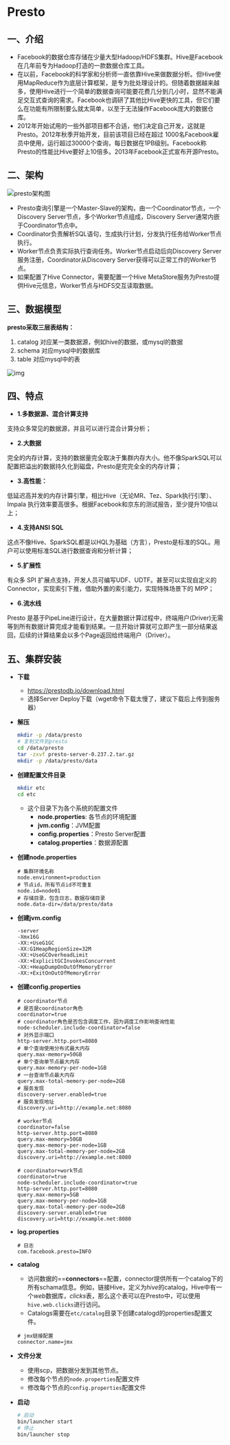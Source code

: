 # Presto

## 一、介绍

* Facebook的数据仓库存储在少量大型Hadoop/HDFS集群。Hive是Facebook在几年前专为Hadoop打造的一款数据仓库工具。
* 在以前，Facebook的科学家和分析师一直依靠Hive来做数据分析。但Hive使用MapReduce作为底层计算框架，是专为批处理设计的。但随着数据越来越多，使用Hive进行一个简单的数据查询可能要花费几分到几小时，显然不能满足交互式查询的需求。Facebook也调研了其他比Hive更快的工具，但它们要么在功能有所限制要么就太简单，以至于无法操作Facebook庞大的数据仓库。
* 2012年开始试用的一些外部项目都不合适，他们决定自己开发，这就是Presto。2012年秋季开始开发，目前该项目已经在超过 1000名Facebook雇员中使用，运行超过30000个查询，每日数据在1PB级别。Facebook称Presto的性能比Hive要好上10倍多。2013年Facebook正式宣布开源Presto。

## 二、架构

![presto架构图](README.assets/2c911d9d-1597393926425.png)

* Presto查询引擎是一个Master-Slave的架构，由一个Coordinator节点，一个Discovery Server节点，多个Worker节点组成，Discovery Server通常内嵌于Coordinator节点中。
* Coordinator负责解析SQL语句，生成执行计划，分发执行任务给Worker节点执行。
* Worker节点负责实际执行查询任务。Worker节点启动后向Discovery Server服务注册，Coordinator从Discovery Server获得可以正常工作的Worker节点。
* 如果配置了Hive Connector，需要配置一个Hive MetaStore服务为Presto提供Hive元信息，Worker节点与HDFS交互读取数据。

## 三、数据模型

**presto采取三层表结构：**

1. catalog 对应某一类数据源，例如hive的数据，或mysql的数据
2. schema 对应mysql中的数据库
3. table 对应mysql中的表

![img](README.assets/202006032.jpg)

## 四、特点

* **1.多数据源、混合计算支持**

支持众多常见的数据源，并且可以进行混合计算分析；

* **2.大数据**

完全的内存计算，支持的数据量完全取决于集群内存大小。他不像SparkSQL可以配置把溢出的数据持久化到磁盘，Presto是完完全全的内存计算；

* **3.高性能：**

低延迟高并发的内存计算引擎，相比Hive（无论MR、Tez、Spark执行引擎）、Impala 执行效率要高很多。根据Facebook和京东的测试报告，至少提升10倍以上；

* **4.支持ANSI SQL**

这点不像Hive、SparkSQL都是以HQL为基础（方言），Presto是标准的SQL。用户可以使用标准SQL进行数据查询和分析计算；

* **5.扩展性**

有众多 SPI 扩展点支持，开发人员可编写UDF、UDTF。甚至可以实现自定义的Connector，实现索引下推，借助外置的索引能力，实现特殊场景下的 MPP；

* **6.流水线**

Presto 是基于PipeLine进行设计，在大量数据计算过程中，终端用户(Driver)无需等到所有数据计算完成才能看到结果。一旦开始计算就可立即产生一部分结果返回，后续的计算结果会以多个Page返回给终端用户（Driver）。

## 五、集群安装

* **下载**

  * https://prestodb.io/download.html
  * 选择Server Deploy下载（wget命令下载太慢了，建议下载后上传到服务器）

* **解压**

  ```sh
  mkdir -p /data/presto
  # 复制文件到presto
  cd /data/presto
  tar -zxvf presto-server-0.237.2.tar.gz
  mkdir -p /data/presto/data
  ```

* **创建配置文件目录**

  ```sh
  mkdir etc
  cd etc
  ```

  * 这个目录下为各个系统的配置文件
    * **node.properties**: 各节点的环境配置
    * **jvm.config**：JVM配置
    * **config.properties**：Presto Server配置
    * **catalog.properties**：数据源配置

* **创建node.properties**

  ```properties
  # 集群环境名称
  node.environment=production
  # 节点id，所有节点id不可重复
  node.id=node01
  # 存储目录，包含日志，数据存储目录
  node.data-dir=/data/presto/data
  ```

* **创建jvm.config**

  ```config
  -server
  -Xmx16G
  -XX:+UseG1GC
  -XX:G1HeapRegionSize=32M
  -XX:+UseGCOverheadLimit
  -XX:+ExplicitGCInvokesConcurrent
  -XX:+HeapDumpOnOutOfMemoryError
  -XX:+ExitOnOutOfMemoryError
  ```

* **创建config.properties**

  ```properties
  # coordinator节点
  # 是否是coordinator角色
  coordinator=true
  # coordinator角色是否包含调度工作，因为调度工作影响查询性能
  node-scheduler.include-coordinator=false
  # 对外显示端口
  http-server.http.port=8080
  # 单个查询使用分布式最大内存
  query.max-memory=50GB
  # 单个查询单节点最大内存
  query.max-memory-per-node=1GB
  # 一台查询节点最大内存
  query.max-total-memory-per-node=2GB
  # 服务发现
  discovery-server.enabled=true
  # 服务发现地址
  discovery.uri=http://example.net:8080
  ```

  ```properties
  # worker节点
  coordinator=false
  http-server.http.port=8080
  query.max-memory=50GB
  query.max-memory-per-node=1GB
  query.max-total-memory-per-node=2GB
  discovery.uri=http://example.net:8080
  ```

  ```properties
  # coordinator+work节点
  coordinator=true
  node-scheduler.include-coordinator=true
  http-server.http.port=8080
  query.max-memory=5GB
  query.max-memory-per-node=1GB
  query.max-total-memory-per-node=2GB
  discovery-server.enabled=true
  discovery.uri=http://example.net:8080
  ```

* **log.properties**

  ```properties
  # 日志
  com.facebook.presto=INFO
  ```

* **catalog**

  * 访问数据的==**connectors**==配置，connector提供所有一个catalog下的所有schama信息。例如，链接Hive，定义为*hive*的catalog，Hive中有一个*web*数据库，*clicks*表，那么这个表可以在Presto中，可以使用`hive.web.clicks`进行访问。
  * Catalogs需要在`etc/catalog`目录下创建catalogd的properties配置文件。

  ```properties
  # jmx链接配置
  connector.name=jmx
  ```

* **文件分发**

  * 使用scp，把数据分发到其他节点。
  * 修改每个节点的`node.properties`配置文件
  * 修改每个节点的`config.properties`配置文件

* **启动**

  ```sh
  # 启动
  bin/launcher start
  # 停止
  bin/launcher stop
  ```

  